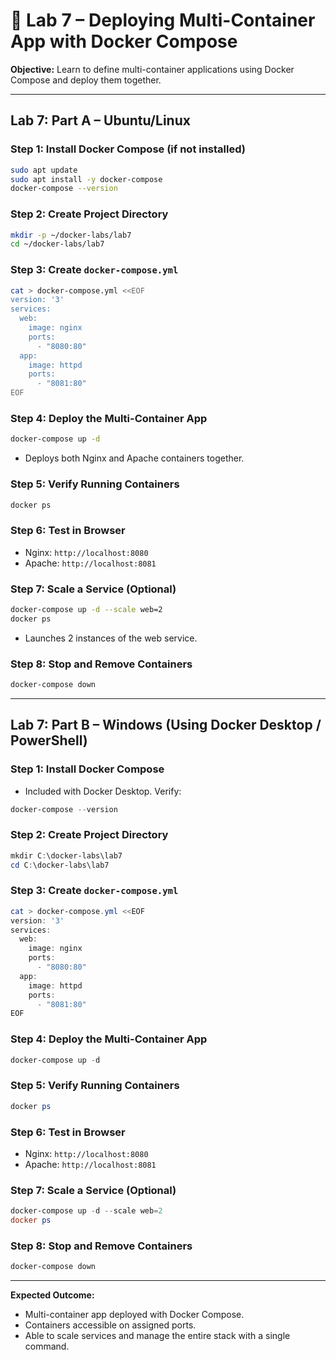 # 🐳 Lab 7 – Deploying Multi-Container App with Docker Compose

**Objective:** Learn to define multi-container applications using Docker Compose and deploy them together.

---

## Lab 7: Part A – Ubuntu/Linux

### Step 1: Install Docker Compose (if not installed)

```bash
sudo apt update
sudo apt install -y docker-compose
docker-compose --version
```

### Step 2: Create Project Directory

```bash
mkdir -p ~/docker-labs/lab7
cd ~/docker-labs/lab7
```

### Step 3: Create `docker-compose.yml`

```bash
cat > docker-compose.yml <<EOF
version: '3'
services:
  web:
    image: nginx
    ports:
      - "8080:80"
  app:
    image: httpd
    ports:
      - "8081:80"
EOF
```

### Step 4: Deploy the Multi-Container App

```bash
docker-compose up -d
```

* Deploys both Nginx and Apache containers together.

### Step 5: Verify Running Containers

```bash
docker ps
```

### Step 6: Test in Browser

* Nginx: `http://localhost:8080`
* Apache: `http://localhost:8081`

### Step 7: Scale a Service (Optional)

```bash
docker-compose up -d --scale web=2
docker ps
```

* Launches 2 instances of the web service.

### Step 8: Stop and Remove Containers

```bash
docker-compose down
```

---

## Lab 7: Part B – Windows (Using Docker Desktop / PowerShell)

### Step 1: Install Docker Compose

* Included with Docker Desktop. Verify:

```powershell
docker-compose --version
```

### Step 2: Create Project Directory

```powershell
mkdir C:\docker-labs\lab7
cd C:\docker-labs\lab7
```

### Step 3: Create `docker-compose.yml`

```powershell
cat > docker-compose.yml <<EOF
version: '3'
services:
  web:
    image: nginx
    ports:
      - "8080:80"
  app:
    image: httpd
    ports:
      - "8081:80"
EOF
```

### Step 4: Deploy the Multi-Container App

```powershell
docker-compose up -d
```

### Step 5: Verify Running Containers

```powershell
docker ps
```

### Step 6: Test in Browser

* Nginx: `http://localhost:8080`
* Apache: `http://localhost:8081`

### Step 7: Scale a Service (Optional)

```powershell
docker-compose up -d --scale web=2
docker ps
```

### Step 8: Stop and Remove Containers

```powershell
docker-compose down
```

---

**Expected Outcome:**

* Multi-container app deployed with Docker Compose.
* Containers accessible on assigned ports.
* Able to scale services and manage the entire stack with a single command.
